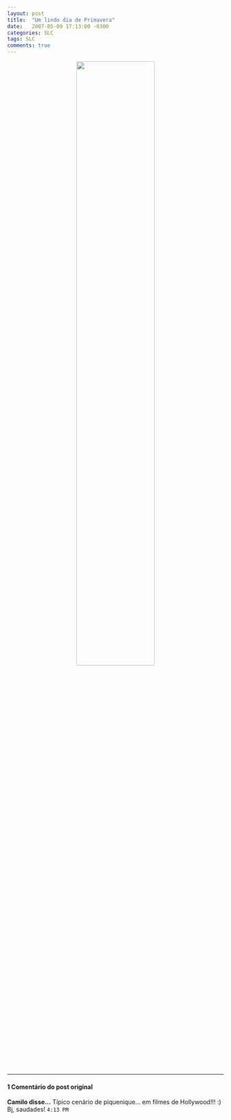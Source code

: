 ```yaml
---
layout: post
title:  "Um lindo dia de Primavera"
date:   2007-05-09 17:13:00 -0300
categories: SLC
tags: SLC
comments: true
---
```


<center><img post-image src="/blog/images/primavera.jpg" style="width: 60%;" /></center>

---

#### 1 Comentário do post original

**Camilo disse...**
Típico cenário de piquenique... em filmes de Hollywood!!! :)
Bj, saudades! `4:13 PM`  